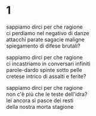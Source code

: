 # 1

sappiamo dirci per che ragione  
ci perdiamo nel negativo di danze  
attacchi parate sagacie maligne  
spiegamento di difese brutali?

sappiamo dirci per che ragione  
ci incastriamo in conversari infiniti  
parole-dardo spinte sotto pelle  
cretese intrico di assalti e ferite?

sappiamo dirci per che ragione  
non c'è più che le teste dell'idra?  
lei ancora si pasce dei resti  
della nostra morta stagione
